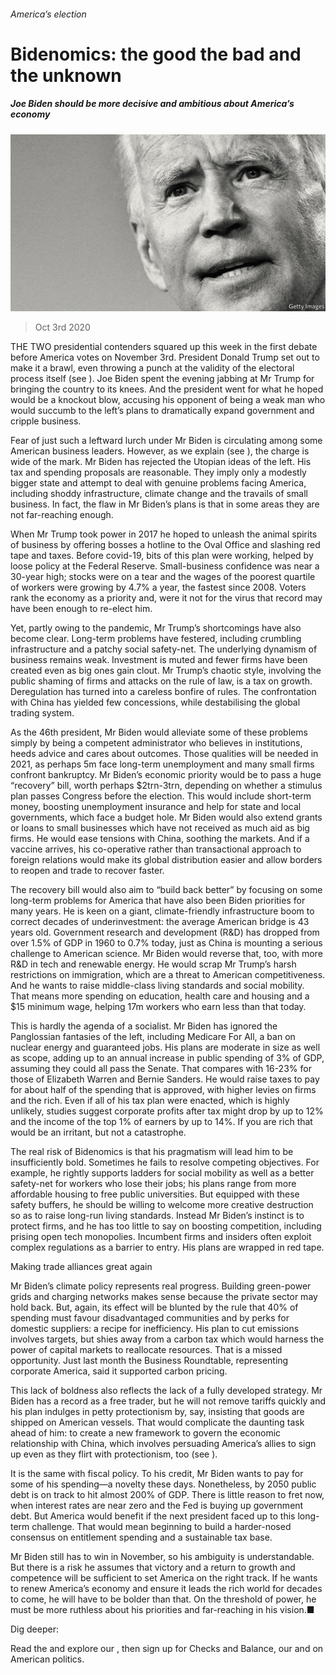 ###### America’s election

# Bidenomics: the good the bad and the unknown 

##### Joe Biden should be more decisive and ambitious about America’s economy 

![image](images/20201003_LDD001_0.jpg) 

> Oct 3rd 2020 


THE TWO presidential contenders squared up this week in the first debate before America votes on November 3rd. President Donald Trump set out to make it a brawl, even throwing a punch at the validity of the electoral process itself (see ). Joe Biden spent the evening jabbing at Mr Trump for bringing the country to its knees. And the president went for what he hoped would be a knockout blow, accusing his opponent of being a weak man who would succumb to the left’s plans to dramatically expand government and cripple business.


Fear of just such a leftward lurch under Mr Biden is circulating among some American business leaders. However, as we explain (see ), the charge is wide of the mark. Mr Biden has rejected the Utopian ideas of the left. His tax and spending proposals are reasonable. They imply only a modestly bigger state and attempt to deal with genuine problems facing America, including shoddy infrastructure, climate change and the travails of small business. In fact, the flaw in Mr Biden’s plans is that in some areas they are not far-reaching enough.



When Mr Trump took power in 2017 he hoped to unleash the animal spirits of business by offering bosses a hotline to the Oval Office and slashing red tape and taxes. Before covid-19, bits of this plan were working, helped by loose policy at the Federal Reserve. Small-business confidence was near a 30-year high; stocks were on a tear and the wages of the poorest quartile of workers were growing by 4.7% a year, the fastest since 2008. Voters rank the economy as a priority and, were it not for the virus that record may have been enough to re-elect him.


Yet, partly owing to the pandemic, Mr Trump’s shortcomings have also become clear. Long-term problems have festered, including crumbling infrastructure and a patchy social safety-net. The underlying dynamism of business remains weak. Investment is muted and fewer firms have been created even as big ones gain clout. Mr Trump’s chaotic style, involving the public shaming of firms and attacks on the rule of law, is a tax on growth. Deregulation has turned into a careless bonfire of rules. The confrontation with China has yielded few concessions, while destabilising the global trading system.


As the 46th president, Mr Biden would alleviate some of these problems simply by being a competent administrator who believes in institutions, heeds advice and cares about outcomes. Those qualities will be needed in 2021, as perhaps 5m face long-term unemployment and many small firms confront bankruptcy. Mr Biden’s economic priority would be to pass a huge “recovery” bill, worth perhaps $2trn-3trn, depending on whether a stimulus plan passes Congress before the election. This would include short-term money, boosting unemployment insurance and help for state and local governments, which face a budget hole. Mr Biden would also extend grants or loans to small businesses which have not received as much aid as big firms. He would ease tensions with China, soothing the markets. And if a vaccine arrives, his co-operative rather than transactional approach to foreign relations would make its global distribution easier and allow borders to reopen and trade to recover faster.


The recovery bill would also aim to “build back better” by focusing on some long-term problems for America that have also been Biden priorities for many years. He is keen on a giant, climate-friendly infrastructure boom to correct decades of underinvestment: the average American bridge is 43 years old. Government research and development (R&amp;D) has dropped from over 1.5% of GDP in 1960 to 0.7% today, just as China is mounting a serious challenge to American science. Mr Biden would reverse that, too, with more R&amp;D in tech and renewable energy. He would scrap Mr Trump’s harsh restrictions on immigration, which are a threat to American competitiveness. And he wants to raise middle-class living standards and social mobility. That means more spending on education, health care and housing and a $15 minimum wage, helping 17m workers who earn less than that today.


This is hardly the agenda of a socialist. Mr Biden has ignored the Panglossian fantasies of the left, including Medicare For All, a ban on nuclear energy and guaranteed jobs. His plans are moderate in size as well as scope, adding up to an annual increase in public spending of 3% of GDP, assuming they could all pass the Senate. That compares with 16-23% for those of Elizabeth Warren and Bernie Sanders. He would raise taxes to pay for about half of the spending that is approved, with higher levies on firms and the rich. Even if all of his tax plan were enacted, which is highly unlikely, studies suggest corporate profits after tax might drop by up to 12% and the income of the top 1% of earners by up to 14%. If you are rich that would be an irritant, but not a catastrophe.


The real risk of Bidenomics is that his pragmatism will lead him to be insufficiently bold. Sometimes he fails to resolve competing objectives. For example, he rightly supports ladders for social mobility as well as a better safety-net for workers who lose their jobs; his plans range from more affordable housing to free public universities. But equipped with these safety buffers, he should be willing to welcome more creative destruction so as to raise long-run living standards. Instead Mr Biden’s instinct is to protect firms, and he has too little to say on boosting competition, including prising open tech monopolies. Incumbent firms and insiders often exploit complex regulations as a barrier to entry. His plans are wrapped in red tape.

Making trade alliances great again


Mr Biden’s climate policy represents real progress. Building green-power grids and charging networks makes sense because the private sector may hold back. But, again, its effect will be blunted by the rule that 40% of spending must favour disadvantaged communities and by perks for domestic suppliers: a recipe for inefficiency. His plan to cut emissions involves targets, but shies away from a carbon tax which would harness the power of capital markets to reallocate resources. That is a missed opportunity. Just last month the Business Roundtable, representing corporate America, said it supported carbon pricing.


This lack of boldness also reflects the lack of a fully developed strategy. Mr Biden has a record as a free trader, but he will not remove tariffs quickly and his plan indulges in petty protectionism by, say, insisting that goods are shipped on American vessels. That would complicate the daunting task ahead of him: to create a new framework to govern the economic relationship with China, which involves persuading America’s allies to sign up even as they flirt with protectionism, too (see ).


It is the same with fiscal policy. To his credit, Mr Biden wants to pay for some of his spending—a novelty these days. Nonetheless, by 2050 public debt is on track to hit almost 200% of GDP. There is little reason to fret now, when interest rates are near zero and the Fed is buying up government debt. But America would benefit if the next president faced up to this long-term challenge. That would mean beginning to build a harder-nosed consensus on entitlement spending and a sustainable tax base.


Mr Biden still has to win in November, so his ambiguity is understandable. But there is a risk he assumes that victory and a return to growth and competence will be sufficient to set America on the right track. If he wants to renew America’s economy and ensure it leads the rich world for decades to come, he will have to be bolder than that. On the threshold of power, he must be more ruthless about his priorities and far-reaching in his vision.■


Dig deeper:

Read the  and explore our , then sign up for Checks and Balance, our  and  on American politics.

